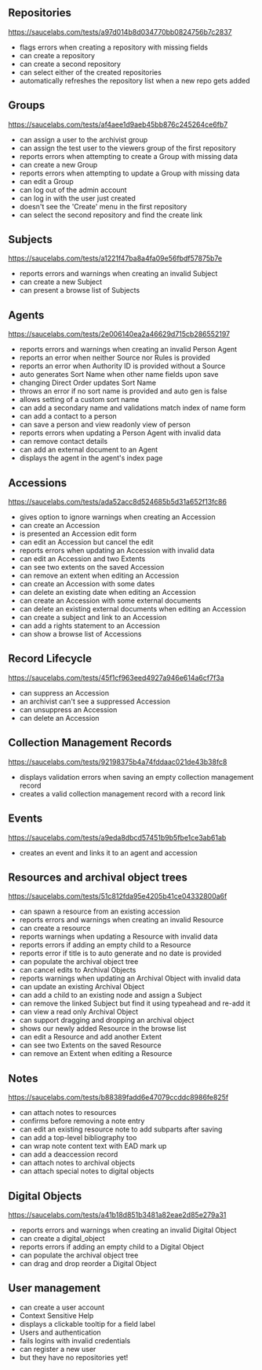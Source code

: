 
## Repositories
https://saucelabs.com/tests/a97d014b8d034770bb0824756b7c2837

 * flags errors when creating a repository with missing fields
 * can create a repository
 * can create a second repository
 * can select either of the created repositories
 * automatically refreshes the repository list when a new repo gets added

## Groups
https://saucelabs.com/tests/af4aee1d9aeb45bb876c245264ce6fb7
 * can assign a user to the archivist group
 * can assign the test user to the viewers group of the first repository
 * reports errors when attempting to create a Group with missing data
 * can create a new Group
 * reports errors when attempting to update a Group with missing data
 * can edit a Group
 * can log out of the admin account
 * can log in with the user just created
 * doesn't see the 'Create' menu in the first repository
 * can select the second repository and find the create link

## Subjects
https://saucelabs.com/tests/a1221f47ba8a4fa09e56fbdf57875b7e
 * reports errors and warnings when creating an invalid Subject
 * can create a new Subject
 * can present a browse list of Subjects

## Agents
https://saucelabs.com/tests/2e006140ea2a46629d715cb286552197
 * reports errors and warnings when creating an invalid Person Agent
 * reports an error when neither Source nor Rules is provided
 * reports an error when Authority ID is provided without a Source
 * auto generates Sort Name when other name fields upon save
 * changing Direct Order updates Sort Name
 * throws an error if no sort name is provided and auto gen is false
 * allows setting of a custom sort name
 * can add a secondary name and validations match index of name form
 * can add a contact to a person
 * can save a person and view readonly view of person
 * reports errors when updating a Person Agent with invalid data
 * can remove contact details
 * can add an external document to an Agent
 * displays the agent in the agent's index page

## Accessions
https://saucelabs.com/tests/ada52acc8d524685b5d31a652f13fc86
 * gives option to ignore warnings when creating an Accession
 * can create an Accession
 * is presented an Accession edit form
 * can edit an Accession but cancel the edit
 * reports errors when updating an Accession with invalid data
 * can edit an Accession and two Extents
 * can see two extents on the saved Accession
 * can remove an extent when editing an Accession
 * can create an Accession with some dates
 * can delete an existing date when editing an Accession
 * can create an Accession with some external documents
 * can delete an existing external documents when editing an Accession
 * can create a subject and link to an Accession
 * can add a rights statement to an Accession
 * can show a browse list of Accessions

## Record Lifecycle
https://saucelabs.com/tests/45f1cf963eed4927a946e614a6cf7f3a
 * can suppress an Accession
 * an archivist can't see a suppressed Accession
 * can unsuppress an Accession
 * can delete an Accession

## Collection Management Records
https://saucelabs.com/tests/92198375b4a74fddaac021de43b38fc8
 * displays validation errors when saving an empty collection management record
 * creates a valid collection management record with a record link

## Events
https://saucelabs.com/tests/a9eda8dbcd57451b9b5fbe1ce3ab61ab
 * creates an event and links it to an agent and accession

## Resources and archival object trees
https://saucelabs.com/tests/51c812fda95e4205b41ce04332800a6f
 * can spawn a resource from an existing accession
 * reports errors and warnings when creating an invalid Resource
 * can create a resource
 * reports warnings when updating a Resource with invalid data
 * reports errors if adding an empty child to a Resource
 * reports error if title is to auto generate and no date is provided
 * can populate the archival object tree
 * can cancel edits to Archival Objects
 * reports warnings when updating an Archival Object with invalid data
 * can update an existing Archival Object
 * can add a child to an existing node and assign a Subject
 * can remove the linked Subject but find it using typeahead and re-add it
 * can view a read only Archival Object
 * can support dragging and dropping an archival object
 * shows our newly added Resource in the browse list
 * can edit a Resource and add another Extent
 * can see two Extents on the saved Resource
 * can remove an Extent when editing a Resource

## Notes
https://saucelabs.com/tests/b88389fadd6e47079ccddc8986fe825f
 * can attach notes to resources
 * confirms before removing a note entry
 * can edit an existing resource note to add subparts after saving
 * can add a top-level bibliography too
 * can wrap note content text with EAD mark up
 * can add a deaccession record
 * can attach notes to archival objects
 * can attach special notes to digital objects

## Digital Objects
https://saucelabs.com/tests/a41b18d851b3481a82eae2d85e279a31
 * reports errors and warnings when creating an invalid Digital Object
 * can create a digital_object
 * reports errors if adding an empty child to a Digital Object
 * can populate the archival object tree
 * can drag and drop reorder a Digital Object

## User management
 * can create a user account
 * Context Sensitive Help
 * displays a clickable tooltip for a field label
 * Users and authentication
 * fails logins with invalid credentials
 * can register a new user
 * but they have no repositories yet!
